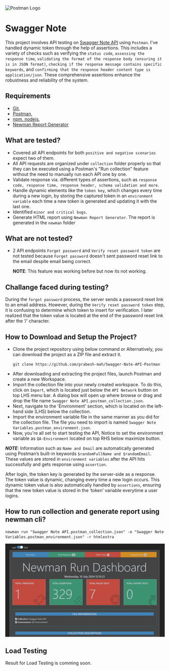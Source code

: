 <img src="https://upload.wikimedia.org/wikipedia/commons/c/c2/Postman_%28software%29.png" alt="Postman Logo" style="max-width:100%;">


# Swagger Note

This project involves API testing on [Swagger Note API](https://practice.expandtesting.com/notes/api/api-docs/) using `Postman`. I've handled dynamic token through the help of assertions. This includes a variety of checks such as verifying the `status code`, `assessing the response time`, `validating the format of the response body (ensuring it is in JSON format)`, `checking if the response message contains specific keywords`, and `confirming that the response header content type is application/json`. These comprehensive assertions enhance the robustness and reliability of the system.

## Requirements

- [Git](https://git-scm.com/downloads),
- [Postman](https://www.postman.com/downloads/),
- [npm, nodejs](https://nodejs.org/en/download), 
- [Newman Report Generator](https://www.npmjs.com/package/newman-reporter-htmlextra)

## What are tested?
- Covered all API endpoints for both `positive and negative scenarios` expect two of them. 
- All API requests are organized under `collection` folder properly so that they can be executed using a Postman's "Run collection" feature without the need to manually run each API one by one.
- Validate response via. different types of assertions, such as `response code, response time, response header, schema validation and more`.
- Handle dynamic elements like the `token key`, which changes every time during a new login, by storing the captured token in an `environment variable` each time a new token is generated and updating it with the last one.
- Identified `minor and critical bugs`.
- Generate HTML report using `Newman Report Generator`. The report is generated in the `newman` folder

## What are not tested?
- 2 API endpoints `Forget password` and `Verify reset password token` are not tested because `Forget password` doesn't sent password reset link to the email despite email being correct. 

    **NOTE**: This feature was working before but now its not working.

## Challange faced during testing?
During the `forgot password` process, the server sends a password reset link to an email address. However, during the `Verify reset password token` step, it is confusing to determine which token to insert for verification. I later realized that the token value is located at the end of the password reset link after the ‘/’ character.

## How to Download and Setup the Project?

- Clone the project repository using below command or Alternatively, you can download the project as a ZIP file and extract it.
    ```
    git clone https://github.com/prabesh-mah/Swagger-Note-API-Postman
    ```
- After downloading and extracting the project files, launch Postman and create a new Workspace.
- Import the collection file into your newly created workspace. To do this, click on `Import`, which is located just below the `API Network` button on top LHS menu bar. A dialog box will open up where browse or drag and drop the file name `Swagger Note API.postman_collection.json`.
- Next, navigate to the 'Environment' section, which is located on the left-hand side (LHS) below the collection.
- Import the environment variable file in the same manner as you did for the collection file. The file you need to import is named `Swagger Note Variables.postman_environment.json`.
- Now, you're all set to start testing the API, Notice to set the environment variable as `QA-Environment` located on top RHS below maximize button. 

***NOTE***: Information such as `Name and Email` are automatically generated using Postman’s built-in keywords `$randomFullName and $randomEmail`. These values are stored in `environment variables` after the API hits successfully and gets response using `assertion`. 

After login, the token key is generated by the server-side as a response. The token value is dynamic, changing every time a new login occurs. This dynamic token value is also automatically handled by `assertions`, ensuring that the new token value is stored in the ‘token’ variable everytime a user logins. 

## How to run collection and generate report using newman cli?
```
newman run "Swagger Note API.postman_collection.json" -e "Swagger Note Variables.postman_environment.json" -r htmlextra
```

<img src="screenshot\newman-result.png" alt="Newman Report" style="max-width:100%;">


## Load Testing
Result for Load Testing is comming soon.

